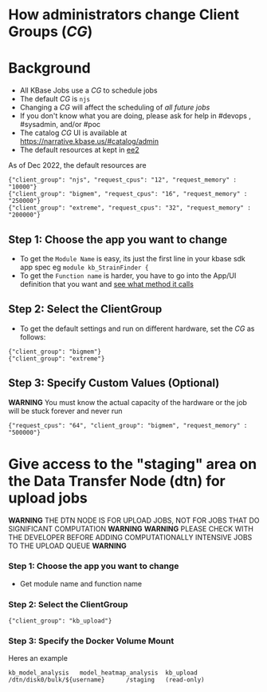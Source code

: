 # How administrators change Client Groups (_CG_)

# Background
* All KBase Jobs use a _CG_ to schedule jobs 
* The default _CG_ is `njs`
* Changing a _CG_ will affect the scheduling of *all future jobs*
* If you don't know what you are doing, please ask for help in #devops , #sysadmin, and/or #poc 
* The catalog _CG_ UI is available at https://narrative.kbase.us/#catalog/admin
* The default resources at kept in [ee2](https://github.com/kbase/execution_engine2/blob/ce70b9c818aa84f77a9dec310ef5c5bf256b04c9/deploy.cfg#L53-L56)

As of Dec 2022, the default resources are
```
{"client_group": "njs", "request_cpus": "12", "request_memory" : "10000"}
{"client_group": "bigmem", "request_cpus": "16", "request_memory" : "250000"}
{"client_group": "extreme", "request_cpus": "32", "request_memory" : "200000"}
```


## Step 1: Choose the app you want to change

* To get the `Module Name` is easy, its just the first line in your kbase sdk app spec eg `module kb_StrainFinder {`
* To get the `Function name` is harder, you have to go into the App/UI definition that you want and [see what method it calls](https://github.com/kbaseapps/kb_StrainFinder/blob/master/ui/narrative/methods/run_StrainFinder_v1/spec.json#L96)
 
## Step 2: Select the ClientGroup
* To get the default settings and run on different hardware, set the _CG_ as follows:
```
{"client_group": "bigmem"}
{"client_group": "extreme"}
```

## Step 3: Specify Custom Values (Optional)
**WARNING** You must know the actual capacity of the hardware or the job will be stuck forever and never run
```
{"request_cpus": "64", "client_group": "bigmem", "request_memory" : "500000"}
```


# Give access to the "staging" area on the Data Transfer Node (dtn) for upload jobs
**WARNING** THE DTN NODE IS FOR UPLOAD JOBS, NOT FOR JOBS THAT DO SIGNIFICANT COMPUTATION **WARNING** 
**WARNING** PLEASE CHECK WITH THE DEVELOPER BEFORE ADDING COMPUTATIONALLY INTENSIVE JOBS TO THE UPLOAD QUEUE **WARNING** 

### Step 1: Choose the app you want to change
* Get module name and function name
### Step 2: Select the ClientGroup
```
{"client_group": "kb_upload"}
```
### Step 3: Specify the Docker Volume Mount
Heres an example 
```
kb_model_analysis	model_heatmap_analysis	kb_upload	/dtn/disk0/bulk/${username}      /staging   (read-only)
```
